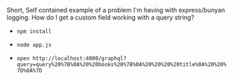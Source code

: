 Short, Self contained example of a problem I'm having with express/bunyan logging. How do I get a custom field working with a query string?

* `npm install`

* `node app.js`

* `open http://localhost:4000/graphql?query=query%20%7B%0A%20%20books%20%7B%0A%20%20%20%20title%0A%20%20%7D%0A%7D`

